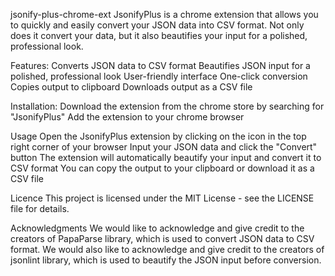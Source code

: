 jsonify-plus-chrome-ext
JsonifyPlus is a chrome extension that allows you to quickly and easily convert your JSON data into CSV format. Not only does it convert your data, but it also beautifies your input for a polished, professional look.

Features:
Converts JSON data to CSV format
Beautifies JSON input for a polished, professional look
User-friendly interface
One-click conversion
Copies output to clipboard
Downloads output as a CSV file

Installation:
Download the extension from the chrome store by searching for "JsonifyPlus"
Add the extension to your chrome browser

Usage
Open the JsonifyPlus extension by clicking on the icon in the top right corner of your browser
Input your JSON data and click the "Convert" button
The extension will automatically beautify your input and convert it to CSV format
You can copy the output to your clipboard or download it as a CSV file

Licence
This project is licensed under the MIT License - see the LICENSE file for details.

Acknowledgments
We would like to acknowledge and give credit to the creators of PapaParse library, which is used to convert JSON data to CSV format.
We would also like to acknowledge and give credit to the creators of jsonlint library, which is used to beautify the JSON input before conversion.